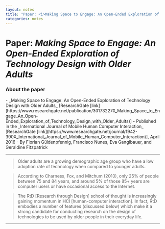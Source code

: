 ```yaml
---
layout: notes
title: "Paper: <i>Making Space to Engage: An Open-Ended Exploration of Technology Design with Older Adults</i>"
categories: notes
---
```


# Paper: _Making Space to Engage: An Open-Ended Exploration of Technology Design with Older Adults_

### About the paper
<p delete-line/>
- _Making Space to Engage: An Open-Ended Exploration of Technology Design with Older Adults_ [ResearchGate [link](https://www.researchgate.net/publication/301732270_Making_Space_to_Engage_An_Open-Ended_Exploration_of_Technology_Design_with_Older_Adults)]
- Published in the _International Journal of Mobile Human Computer Interaction_ [ResearchGate [link](https://www.researchgate.net/journal/1942-390X_International_Journal_of_Mobile_Human_Computer_Interaction)], April 2016 
- By Florian Güldenpfennig, Francisco Nunes, Eva Ganglbauer, and Geraldine Fitzpatrick

* * *

> Older adults are a growing demographic age group who have a low adoption rate of technology when compared to younger adults.

> According to Charness, Fox, and Mitchum (2010), only 25% of people between 75 and 84 years, and around 5% of those 85+ years are computer users or have occasional access to the Internet.

> The RtD [Research through Design] school of thought is increasingly gaining momentum in HCI [human-computer interaction]. In fact, RtD embodies a number of features (discussed below) which make it a strong candidate for conducting research on the design of technologies to be used by older people in their everyday life.

<hr asterism>